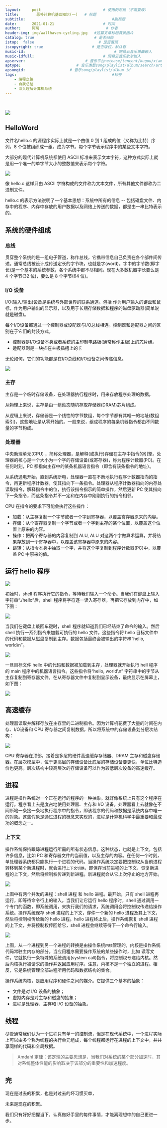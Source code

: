 ```yaml
---
layout:     post             				# 使用的布局（不需要改）
title:        恶补计算机基础知识(一) 	 # 标题 
subtitle:    					  				#副标题
date:       2021-01-21  					# 时间
author:     阿琦                  			# 作者
header-img: img/wallhaven-cycling.jpg 	#这篇文章标题背景图片
catalog: true                        	# 是否归档
istop:  false                             # 是否置顶
iscopyright: true                      # 是否版权，默认有
music-id:                                        # 网易云音乐单曲嵌入
music-idfull:                               # 网易云音乐歌单嵌入
apserver:                           # 音乐平台netease/tencent/kugou/xiami/baidu
aptype:     	           		# 音乐类型song/playlist/album/search/artist
apsongid:                    # 音乐song/playlist/album id
tags:                              	           	#标签
    - 编程之路
    - 自我总结
    - 深入理解计算机系统
---
```


&nbsp;
&nbsp;

![](https://tva1.sinaimg.cn/large/008eGmZEly1gmvefconemj31q00l8n0p.jpg)

##  HelloWord

文件名hello.c 的源程序实际上就是一个由值 0 到 1 组成的位（又称为比特）序列，8 个位被组织成一组，成为字节。每个字节表示程序中的某些文本字符。

大部分的现代计算机系统都使用 ASCII 标准来表示文本字符，这种方式实际上就是用一个唯一的单字节大小的整数值来表示每个字符。

![](https://tva1.sinaimg.cn/large/008eGmZEly1gmvfvfhbcoj31hc0jm4qp.jpg)

像 hello.c 这样只由 ASCII 字符构成的文件称为文本文件，所有其他文件都称为二进制文件。

hello.c 的表示方法说明了一个基本思想：系统中所有的信息 -- 包括磁盘文件、内存中的程序、内存中存放的用户数据以及网络上传送的数据，都是由一串比特表示的。


## 系统的硬件组成

### 总线

贯穿整个系统的是一组电子管道，称作总线，它携带信息自己负责在各个部件间传递。通常总线被设计成传送定长的字节块，也就是字(word)。字中的字节数(即字长)是一个基本的系统参数，各个系统中都不尽相同。现在大多数机器字长要么是 4 个字节(32 位)，要么是 8 个字节(64 位)。

### I/O 设备

I/O(输入/输出)设备是系统与外部世界的联系通道。包括 作为用户输入的键盘和鼠标，作为用户输出的显示器，以及用于长期存储数据和程序的磁盘驱动器(简单说就是磁盘)。

每个I/O设备都通过一个控制器或设配器与I/O总线相连。控制器和适配器之间的区别在于它们的封装方式。

- 控制器是I/O设备本身或者系统的主印制电路板(通常称作主板)上的芯片组。
- 适配器则是一块插在主板插槽上的卡

无论如何，它们的功能都是在I/O总线和I/O设备之间传递信息。

![](https://tva1.sinaimg.cn/large/008eGmZEly1gmvgityfmlj31dq0u0qiy.jpg)


### 主存

主存是一个临时存储设备，在处理器执行程序时，用来存放程序处理的数据。

从物理上来说，主存是由一组动态随机存取存储器(DRAM)芯片组成。

从逻辑上来说，存储器是一个线性的字节数组，每个字节都有其唯一的地址(数组索引)，这些地址是从零开始的。一般来说，组成程序的每条机器指令都由不同数量的字节构成。

### 处理器

中央助理单元(CPU) ，简称处理器，是解释(或执行)存储在主存中指令的引擎。处理器的核心是一个大小为一个字的存储设备(或寄存器)，称为程序计数器(PC)。在任何时刻，PC 都指向主存中的某条机器语言指令（即含有该条指令的地址）。

从系统通电开始，直到系统断电，处理器一直在不断地执行程序计数器指向的指令，再更新程序计数器，使其指向下一条指令。处理器从程序计数器指向的内存处读取指令，解释指令中的位，执行该指令指示的简单操作，然后更新 PC 使其指向下一条指令，而这条指令并不一定和在内存中刚刚执行的指令相邻。

CPU 在指令的要求下可能会执行这些操作：
- 加载：从主存复制一个字节或者一个字到寄存器，以覆盖寄存器原来的内容。
- 存储：从个寄存器复制一个字节或者一个字到主存的某个位置，以覆盖这个位置上原来的内容。
- 操作：把两个寄存器的内容复制到 ALU, ALU 对这两个字做算术运算，并将结果存放到一个寄存器中，以覆盖该寄存器中原来的内容。
- 跳转：从指令本身中抽取一个字，并将这个字复制到程序计数器(PC)中，以覆盖 PC 中原来的值。


## 运行 hello 程序

![](https://tva1.sinaimg.cn/large/008eGmZEly1gmvefconemj31q00l8n0p.jpg)

初始时，shell 程序执行它的指令，等待我们输入一个命令。当我们在键盘上输入字符串“./hello”后，shell 程序将字符逐一读入寄存器，再把它存放到内存中，如下图：

![](https://tva1.sinaimg.cn/large/008eGmZEly1gmvgityfmlj31dq0u0qiy.jpg)

当我们在键盘上敲回车键时，shell 程序就知道我们已经结束了命令的输入。然后 shell 执行一系列指令来加载可执行的 hello 文件，这些指令将 hello 目标文件中的代码和数据从磁盘复制到主存。数据包括最终会被输出的字符串“hello, world\n”。

![](https://tva1.sinaimg.cn/large/008eGmZEly1gmvh6rby96j30ve0hqqjn.jpg)

一旦目标文件 hello 中的代码和数据被加载到主存，处理器就开始执行 hell 程序的 main 程序中的机器语言指令。这些指令将“hello, world\n” 字符串中的字节从主存复制到寄存器文件，在从寄存器文件中复制到显示设备，最终显示在屏幕上，如下图：

![](https://tva1.sinaimg.cn/large/008eGmZEly1gmvh9y3qqoj30w00iytqj.jpg)


## 高速缓存

处理器读取并解释存放在主存里的二进制指令。因为计算机花费了大量的时间在内存、I/O设备和 CPU 寄存器之间复制数据，所以将系统中的存储设备划分层次结构：

![](https://tva1.sinaimg.cn/large/008eGmZEly1gmvhffzjr8j30ue0guwua.jpg)

CPU 寄存器在顶部，接着是多层的硬件高速缓存存储器、DRAM 主存和磁盘存储器。在层次模型中，位于更高层的存储设备比底层的存储设备要更快，单位比特造价也更高。层次结构中较高层次的存储设备可以作为较低层次设备的高速缓存。

## 进程

进程是操作系统对一个正在运行的程序的一种抽象。就好像系统上只有这个程序在运行。程序看上去是度占地使用处理器、主存和 I/O 设备。处理器看上去就像在不间断地一条接一条地执行程序中的指令，即该程序的代码和数据是系统内存中唯一的对象。这些假象是通过进程的概念来实现的，进程是计算机科学中最重要和最成功的概念之一。

### 上下文

操作系统保持跟踪进程运行所需的所有状态信息。这种状态，也就是上下文，包括许多信息，比如 PC 和寄存器文件的当前值，以及主存的内容。在任何一个时刻，单处理器系统都只能执行一个进程的代码。当操作系统决定要把控制权从当前进程转移到某个新进程时，就会进行`上下文切换`，即保存当前进程的上下文、恢复新进程的上下文，然后将控制权传递到新进程。新进程就会从它上次停止的地方开始。


![](https://tva1.sinaimg.cn/large/008eGmZEly1gmvefconemj31q00l8n0p.jpg)

上图中有两个并发的进程：shell 进程 和 hello 进程。最开始，只有 shell 进程再运行，即等待命令行上的输入。当我们让它运行 hello 程序时，shell 通过调用一个专门的函数，即系统调用，来执行我们的请求，系统调用会将控制权传递给操作系统。操作系统保存 shell 进程的上下文，穿件一个新的 hello 进程及其上下文，然后将控制权传给新的 hello 进程。hello 进程终止后，操作系统恢复 shell 进程的上下文，并将控制权传回给它，shell 进程会继续等待下一个命令行输入。

![](https://tva1.sinaimg.cn/large/008eGmZEly1gmvhzsfodcj30w60b4wpb.jpg)

上图，从一个进程到另一个进程的转换是由操作系统`内核`管理的，内核是操作系统代码常驻主内存的部分。当应用程序需要操作系统的某些操作时，比如 读写文件，它就执行一条特殊的系统调用(system call)指令，将控制权专递给内核。然后内核执行被请求的操作并返回应用程序。注意，内核不是一个独立的进程。相反，它是系统管理全部进程所用代码和数据结构的集合。


操作系统内核，是应用程序和硬件之间的媒介。它提供三个基本的抽象：
- 文件是对 I/O 设备的抽象；
- 虚拟内存是对主存和磁盘的抽象；
- 进程是处理器、主存和 I/O 设备的抽象。

## 线程

尽管通常我们认为一个进程只有单一的控制流，但是在现代系统中，一个进程实际上可以由多个称为线程的执行单元组成，每个线程都运行在进程的上下文中，并共享同样的代码和全局数据。


> Amdahl 定律：该定理的主要思想是，当我们对系统的某个部分加速时，其对系统整体性能的影响取决于该部分的重要性和加速程度。


## 完

现在是过去的积累，也是对过去的坏习惯买单，

未来是现在的积累。

我们只有好好把握当下，认真做好手里的每件事情，才能离理想中的自己更进一步。


